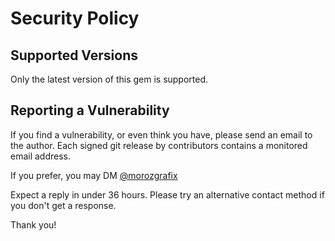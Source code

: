 # Security Policy

## Supported Versions

Only the latest version of this gem is supported.

## Reporting a Vulnerability
If you find a vulnerability, or even think you have, please send an email to the author. Each signed git release by contributors contains a monitored email address.

If you prefer, you may DM [@morozgrafix](https://twitter.com/morozgrafix)

Expect a reply in under 36 hours. Please try an alternative contact method if you don't get a response.

Thank you!

